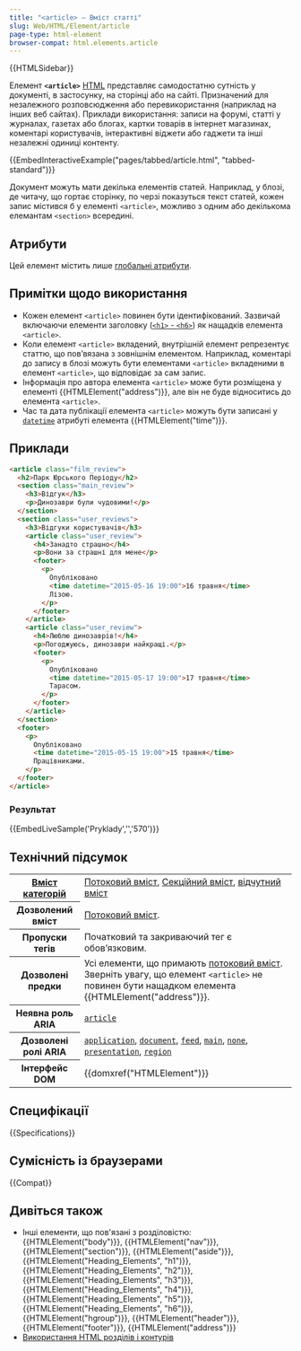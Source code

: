 ```yaml
---
title: "<article> – Вміст статті"
slug: Web/HTML/Element/article
page-type: html-element
browser-compat: html.elements.article
---
```


{{HTMLSidebar}}

Елемент **`<article>`** [HTML](/en-US/docs/Web/HTML) представляє самодостатню сутність у документі, в застосунку, на сторінці або на сайті. Призначений для незалежного розповсюдження або перевикористання (наприклад на інших веб сайтах). Приклади використання: записи на форумі, статті у журналах, газетах або блогах, картки товарів в інтернет магазинах, коментарі користувачів, інтерактивні віджети або гаджети та інші незалежні одиниці контенту.

{{EmbedInteractiveExample("pages/tabbed/article.html", "tabbed-standard")}}

Документ можуть мати декілька елементів статей. Наприклад, у блозі, де читачу, що гортає сторінку, по черзі показуться текст статей, кожен запис містився б у елементі `<article>`, можливо з одним або декількома елемантам `<section>` всередині.

## Атрибути

Цей елемент містить лише [глобальні атрибути](/en-US/docs/Web/HTML/Global_attributes).

## Примітки щодо використання

- Кожен елемент `<article>` повинен бути ідентифікований. Зазвичай включаючи елементи заголовку ([`<h1>` - `<h6>`](/en-US/docs/Web/HTML/Element/Heading_Elements)) як нащадків елемента `<article>`.
- Коли елемент `<article>` вкладений, внутрішній елемент репрезентує статтю, що повʼвязана з зовнішнім елементом. Наприклад, коментарі до запису в блозі можуть бути елементами `<article>` вкладеними в елемент `<article>`, що відповідає за сам запис.
- Інформація про автора елемента `<article>` може бути розміщена у елементі {{HTMLElement("address")}}, але він не буде відноситись до елемента `<article>`.
- Час та дата публікації елемента `<article>` можуть бути записані у [`datetime`](/en-US/docs/Web/HTML/Element/time#datetime) атрибуті елемента {{HTMLElement("time")}}.

## Приклади

```html
<article class="film_review">
  <h2>Парк Юрського Періоду</h2>
  <section class="main_review">
    <h3>Відгук</h3>
    <p>Динозаври були чудовими!</p>
  </section>
  <section class="user_reviews">
    <h3>Відгуки користувачів</h3>
    <article class="user_review">
      <h4>Занадто страшно</h4>
      <p>Вони за страшні для мене</p>
      <footer>
        <p>
          Опубліковано
          <time datetime="2015-05-16 19:00">16 травня</time>
          Лізою.
        </p>
      </footer>
    </article>
    <article class="user_review">
      <h4>Люблю динозаврів!</h4>
      <p>Погоджуюсь, динозаври найкращі.</p>
      <footer>
        <p>
          Опубліковано
          <time datetime="2015-05-17 19:00">17 травня</time>
          Тарасом.
        </p>
      </footer>
    </article>
  </section>
  <footer>
    <p>
      Опубліковано
      <time datetime="2015-05-15 19:00">15 травня</time>
      Працівниками.
    </p>
  </footer>
</article>
```

### Результат

{{EmbedLiveSample('Pryklady','','570')}}

## Технічний підсумок

<table class="properties">
  <tbody>
    <tr>
      <th scope="row">
        <a href="/en-US/docs/Web/HTML/Content_categories"
          >Вміст категорій</a
        >
      </th>
      <td>
        <a href="/en-US/docs/Web/HTML/Content_categories#flow_content"
          >Потоковий вміст</a
        >,
        <a
          href="/en-US/docs/Web/HTML/Content_categories#sectioning_content"
          >Секційний вміст</a
        >,
        <a href="/en-US/docs/Web/HTML/Content_categories#palpable_content"
          >відчутний вміст</a
        >
      </td>
    </tr>
    <tr>
      <th scope="row">Дозволений вміст</th>
      <td>
        <a href="/en-US/docs/Web/HTML/Content_categories#flow_content"
          >Потоковий вміст</a
        >.
      </td>
    </tr>
    <tr>
      <th scope="row">Пропуски тегів</th>
      <td>Початковий та закриваючий тег є обовʼязковим.</td>
    </tr>
    <tr>
      <th scope="row">Дозволені предки</th>
      <td>
        Усі елементи, що примають
        <a href="/en-US/docs/Web/HTML/Content_categories#flow_content"
          >потоковий вміст</a
        >. Зверніть увагу, що елемент <code>&#x3C;article></code> не повинен бути
           нащадком елемента {{HTMLElement("address")}}.
      </td>
    </tr>
    <tr>
      <th scope="row">Неявна роль ARIA</th>
      <td>
        <code
          ><a href="/en-US/docs/Web/Accessibility/ARIA/Roles/article_role"
            >article</a
          ></code
        >
      </td>
    </tr>
    <tr>
      <th scope="row">Дозволені ролі ARIA</th>
      <td>
        <a href="/en-US/docs/Web/Accessibility/ARIA/Roles/application_role"><code>application</code></a>, <a href="/en-US/docs/Web/Accessibility/ARIA/Roles/document_role"><code>document</code></a>,
        <a href="/en-US/docs/Web/Accessibility/ARIA/Roles/feed_role"><code>feed</code></a>, <a href="/en-US/docs/Web/Accessibility/ARIA/Roles/main_role"><code>main</code></a>,
        <a href="/en-US/docs/Web/Accessibility/ARIA/Roles/none_role"><code>none</code></a>, <a href="/en-US/docs/Web/Accessibility/ARIA/Roles/presentation_role"><code>presentation</code></a>,
        <a href="/en-US/docs/Web/Accessibility/ARIA/Roles/region_role"><code>region</code></a>
      </td>
    </tr>
    <tr>
      <th scope="row">Інтерфейс DOM</th>
      <td>{{domxref("HTMLElement")}}</td>
    </tr>
  </tbody>
</table>

## Специфікації

{{Specifications}}

## Сумісність із браузерами

{{Compat}}

## Дивіться також

- Інші елементи, що пов'язані з розділовістю: {{HTMLElement("body")}}, {{HTMLElement("nav")}}, {{HTMLElement("section")}}, {{HTMLElement("aside")}}, {{HTMLElement("Heading_Elements", "h1")}}, {{HTMLElement("Heading_Elements", "h2")}}, {{HTMLElement("Heading_Elements", "h3")}}, {{HTMLElement("Heading_Elements", "h4")}}, {{HTMLElement("Heading_Elements", "h5")}}, {{HTMLElement("Heading_Elements", "h6")}}, {{HTMLElement("hgroup")}}, {{HTMLElement("header")}}, {{HTMLElement("footer")}}, {{HTMLElement("address")}}
- [Використання HTML розділів і контурів](/en-US/docs/Web/HTML/Element/Heading_Elements)
